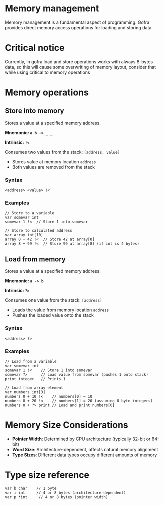 # Memory management

Memory management is a fundamental aspect of programming. Gofra provides direct memory access operations for loading and storing data.


# Critical notice
Currently, in gofra load and store operations works with always 8-bytes data, so this will cause some overwriting of memory layout, consider that while using critical to memory operations

# Memory operations

## Store into memory
Stores a value at a specified memory address.

**Mnemonic: `a b -> _ _`**

**Intrinsic: `!<`**

Consumes two values from the stack: `[address, value]`

- Stores value at memory location `address`
- Both values are removed from the stack

### Syntax
```gofra
<address> <value> !<
```

### Examples
```gofra
// Store to a variable
var somevar int
somevar 1 !<  // Store 1 into somevar

// Store to calculated address
var array int[10]
array 0 + 42 !<  // Store 42 at array[0]
array 8 + 99 !<  // Store 99 at array[8] (if int is 4 bytes)
```

## Load from memory
Stores a value at a specified memory address.

**Mnemonic: `a -> b`**

**Intrinsic: `?>`**

Consumes one value from the stack: `[address]`

- Loads the value from memory location `address`
- Pushes the loaded value onto the stack

### Syntax
```gofra
<address> ?>
```

### Examples
```gofra
// Load from a variable
var somevar int
somevar 1 !<    // Store 1 into somevar
somevar ?>      // Load value from somevar (pushes 1 onto stack)
print_integer   // Prints 1

// Load from array element
var numbers int[3]
numbers 0 + 10 !<    // numbers[0] = 10
numbers 8 + 20 !<    // numbers[1] = 20 (assuming 8-byte integers)
numbers 0 + ?> print // Load and print numbers[0]
```

# Memory Size Considerations

- **Pointer Width**: Determined by CPU architecture (typically 32-bit or 64-bit)
- **Word Size**: Architecture-dependent, affects natural memory alignment
- **Type Sizes**: Different data types occupy different amounts of memory

# Type size reference
```gofra
var b char    // 1 byte
var i int     // 4 or 8 bytes (architecture-dependent)
var p *int     // 4 or 8 bytes (pointer width)
```